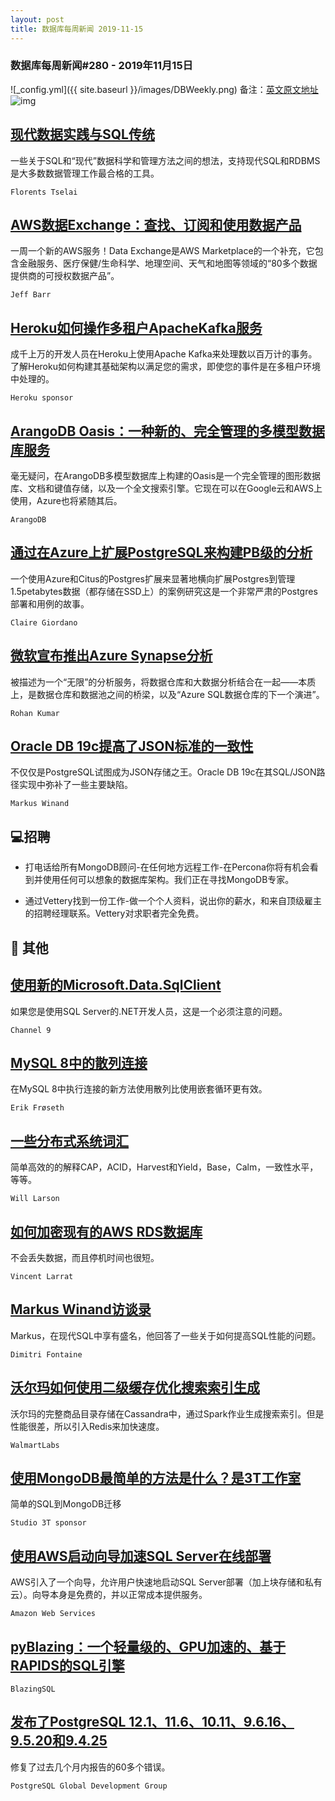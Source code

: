 ```yaml
---
layout: post
title: 数据库每周新闻 2019-11-15
---
```

### 数据库每周新闻#280 - 2019年11月15日
![_config.yml]({{ site.baseurl }}/images/DBWeekly.png)
备注：[英文原文地址](https://dbweekly.com/issues/280)
![img](https://res.cloudinary.com/cpress/image/upload/w_1280,e_sharpen:60/dggvz2cxcd7smdsh0rax.jpg)


## [现代数据实践与SQL传统](https://dbweekly.com/link/80065/web)
一些关于SQL和“现代”数据科学和管理方法之间的想法，支持现代SQL和RDBMS是大多数数据管理工作最合格的工具。

`Florents Tselai`


## [AWS数据Exchange：查找、订阅和使用数据产品](https://dbweekly.com/link/80066/web)
一周一个新的AWS服务！Data Exchange是AWS Marketplace的一个补充，它包含金融服务、医疗保健/生命科学、地理空间、天气和地图等领域的“80多个数据提供商的可授权数据产品”。

`Jeff Barr`


## [Heroku如何操作多租户ApacheKafka服务](https://dbweekly.com/link/80067/web)
成千上万的开发人员在Heroku上使用Apache Kafka来处理数以百万计的事务。了解Heroku如何构建其基础架构以满足您的需求，即使您的事件是在多租户环境中处理的。

`Heroku sponsor`


## [ArangoDB Oasis：一种新的、完全管理的多模型数据库服务](https://dbweekly.com/link/80068/web)
毫无疑问，在ArangoDB多模型数据库上构建的Oasis是一个完全管理的图形数据库、文档和键值存储，以及一个全文搜索引擎。它现在可以在Google云和AWS上使用，Azure也将紧随其后。

`ArangoDB`


## [通过在Azure上扩展PostgreSQL来构建PB级的分析](https://dbweekly.com/link/80070/web)
一个使用Azure和Citus的Postgres扩展来显著地横向扩展Postgres到管理1.5petabytes数据（都存储在SSD上）的案例研究这是一个非常严肃的Postgres部署和用例的故事。

`Claire Giordano`


## [微软宣布推出Azure Synapse分析](https://dbweekly.com/link/80071/web)
被描述为一个“无限”的分析服务，将数据仓库和大数据分析结合在一起——本质上，是数据仓库和数据池之间的桥梁，以及“Azure SQL数据仓库的下一个演进”。

`Rohan Kumar`


## [Oracle DB 19c提高了JSON标准的一致性](https://dbweekly.com/link/80072/web)
不仅仅是PostgreSQL试图成为JSON存储之王。Oracle DB 19c在其SQL/JSON路径实现中弥补了一些主要缺陷。

`Markus Winand`
## 💻招聘


- 打电话给所有MongoDB顾问-在任何地方远程工作-在Percona你将有机会看到并使用任何可以想象的数据库架构。我们正在寻找MongoDB专家。


- 通过Vettery找到一份工作-做一个个人资料，说出你的薪水，和来自顶级雇主的招聘经理联系。Vettery对求职者完全免费。
## 📒 其他


## [使用新的Microsoft.Data.SqlClient](https://dbweekly.com/link/80075/web)
如果您是使用SQL Server的.NET开发人员，这是一个必须注意的问题。

`Channel 9`




## [MySQL 8中的散列连接](https://dbweekly.com/link/80076/web)
在MySQL 8中执行连接的新方法使用散列比使用嵌套循环更有效。

`Erik Frøseth`




## [一些分布式系统词汇](https://dbweekly.com/link/80077/web)
简单高效的的解释CAP，ACID，Harvest和Yield，Base，Calm，一致性水平，等等。

`Will Larson`




## [如何加密现有的AWS RDS数据库](https://dbweekly.com/link/80078/web)
不会丢失数据，而且停机时间也很短。

`Vincent Larrat`




## [Markus Winand访谈录](https://dbweekly.com/link/80079/web)
Markus，在现代SQL中享有盛名，他回答了一些关于如何提高SQL性能的问题。

`Dimitri Fontaine`




## [沃尔玛如何使用二级缓存优化搜索索引生成](https://dbweekly.com/link/80081/web)
沃尔玛的完整商品目录存储在Cassandra中，通过Spark作业生成搜索索引。但是性能很差，所以引入Redis来加快速度。

`WalmartLabs`




## [使用MongoDB最简单的方法是什么？是3T工作室](https://dbweekly.com/link/80082/web)
简单的SQL到MongoDB迁移

`Studio 3T sponsor`




## [使用AWS启动向导加速SQL Server在线部署](https://dbweekly.com/link/80083/web)
AWS引入了一个向导，允许用户快速地启动SQL Server部署（加上块存储和私有云）。向导本身是免费的，并以正常成本提供服务。

`Amazon Web Services`




## [pyBlazing：一个轻量级的、GPU加速的、基于RAPIDS的SQL引擎](https://dbweekly.com/link/80084/web)

`BlazingSQL`




## [发布了PostgreSQL 12.1、11.6、10.11、9.6.16、9.5.20和9.4.25](https://dbweekly.com/link/80085/web)
修复了过去几个月内报告的60多个错误。

`PostgreSQL Global Development Group`


